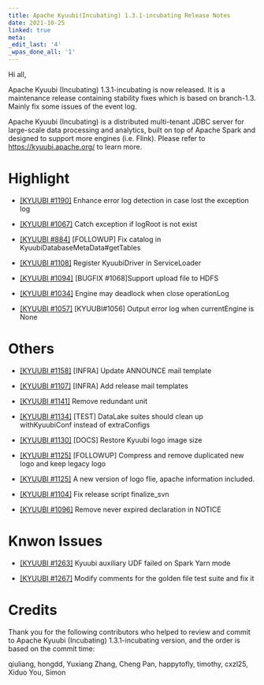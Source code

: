 ```yaml
---
title: Apache Kyuubi(Incubating) 1.3.1-incubating Release Notes
date: 2021-10-25
linked: true
meta:
_edit_last: '4'
_wpas_done_all: '1'
---
```

<!---
  Licensed under the Apache License, Version 2.0 (the "License");
  you may not use this file except in compliance with the License.
  You may obtain a copy of the License at

   http://www.apache.org/licenses/LICENSE-2.0

  Unless required by applicable law or agreed to in writing, software
  distributed under the License is distributed on an "AS IS" BASIS,
  WITHOUT WARRANTIES OR CONDITIONS OF ANY KIND, either express or implied.
  See the License for the specific language governing permissions and
  limitations under the License. See accompanying LICENSE file.
-->

Hi all,

Apache Kyuubi (Incubating) 1.3.1-incubating is now released. It is a maintenance release containing stability fixes which is based on branch-1.3. Mainly fix some issues of the event log.

Apache Kyuubi (Incubating) is a distributed multi-tenant JDBC server for large-scale data processing and analytics, built on top of Apache Spark and designed to support more engines (i.e. Flink). Please refer to https://kyuubi.apache.org/ to learn more.


# Highlight

- [[KYUUBI #1190]](https://github.com/apache/incubator-kyuubi/pull/1200) Enhance error log detection in case lost the exception log

- [[KYUUBI #1067]](https://github.com/apache/incubator-kyuubi/pull/1154) Catch exception if logRoot is not exist

- [[KYUUBI #884]](https://github.com/apache/incubator-kyuubi/pull/1133) [FOLLOWUP] Fix catalog in KyuubiDatabaseMetaData#getTables

- [[KYUUBI #1108]](https://github.com/apache/incubator-kyuubi/pull/1108) Register KyuubiDriver in ServiceLoader

- [[KYUUBI #1094]](https://github.com/apache/incubator-kyuubi/pull/1094) [BUGFIX #1068]Support upload file to HDFS

- [[KYUUBI #1034]](https://github.com/apache/incubator-kyuubi/pull/1034) Engine may deadlock when close operationLog

- [[KYUUBI #1057]](https://github.com/apache/incubator-kyuubi/pull/1057) [KYUUBI#1056] Output error log when currentEngine is None

# Others

- [[KYUUBI #1158]](https://github.com/apache/incubator-kyuubi/pull/1158) [INFRA] Update ANNOUNCE mail template

- [[KYUUBI #1107]](https://github.com/apache/incubator-kyuubi/pull/1107) [INFRA] Add release mail templates

- [[KYUUBI #1141]](https://github.com/apache/incubator-kyuubi/pull/1141) Remove redundant unit

- [[KYUUBI #1134]](https://github.com/apache/incubator-kyuubi/pull/1134) [TEST] DataLake suites should clean up withKyuubiConf instead of extraConfigs

- [[KYUUBI #1130]](https://github.com/apache/incubator-kyuubi/pull/1130) [DOCS] Restore Kyuubi logo image size

- [[KYUUBI #1125]](https://github.com/apache/incubator-kyuubi/pull/1128) [FOLLOWUP] Compress and remove duplicated new logo and keep legacy logo

- [[KYUUBI #1125]](https://github.com/apache/incubator-kyuubi/pull/1125) A new version of logo flie, apache information included.

- [[KYUUBI #1104]](https://github.com/apache/incubator-kyuubi/pull/1104) Fix release script finalize_svn

- [[KYUUBI #1096]](https://github.com/apache/incubator-kyuubi/pull/1096) Remove never expired declaration in NOTICE

# Knwon Issues
- [[KYUUBI #1263]](https://github.com/apache/incubator-kyuubi/issues/1263) Kyuubi auxiliary UDF failed on Spark Yarn mode

- [[KYUUBI #1267]](https://github.com/apache/incubator-kyuubi/pull/1267) Modify comments for the golden file test suite and fix it


# Credits
Thank you for the following contributors who helped to review and commit to Apache Kyuubi (Incubating) 1.3.1-incubating version, and the order is based on the commit time:

qiuliang, hongdd, Yuxiang Zhang, Cheng Pan, happytofly, timothy, cxzl25, Xiduo You, Simon
